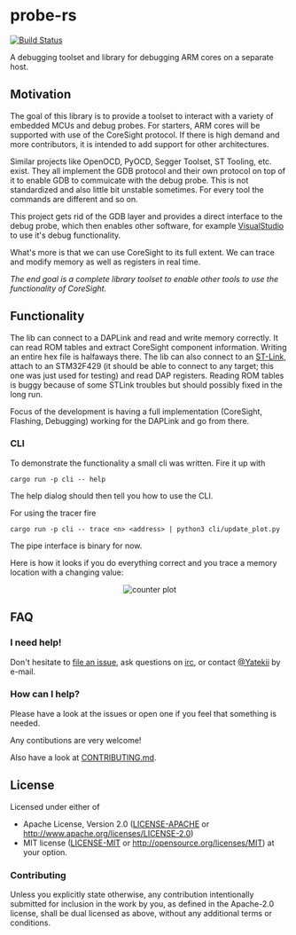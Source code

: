 # probe-rs
<!-- [![crates.io](http://meritbadge.herokuapp.com/probe-rs)](https://crates.io/crates/probe-rs)

[![documentation](https://docs.rs/probe-rs/badge.svg)](https://docs.rs/probe-rs) -->

[![Build Status](https://www.travis-ci.com/Yatekii/probe-rs.svg)](https://www.travis-ci.com/Yatekii/probe-rs)

A debugging toolset and library for debugging ARM cores on a separate host.

## Motivation

The goal of this library is to provide a toolset to interact with a variety of embedded MCUs and debug probes.
For starters, ARM cores will be supported with use of the CoreSight protocol.
If there is high demand and more contributors, it is intended to add support for other architectures.

Similar projects like OpenOCD, PyOCD, Segger Toolset, ST Tooling, etc. exist.
They all implement the GDB protocol and their own protocol on top of it to enable GDB to commuicate with the debug probe.
This is not standardized and also little bit unstable sometimes. For every tool the commands are different and so on.

This project gets rid of the GDB layer and provides a direct interface to the debug probe,
which then enables other software, for example [VisualStudio](https://code.visualstudio.com/blogs/2018/08/07/debug-adapter-protocol-website) to use it's debug functionality.

What's more is that we can use CoreSight to its full extent. We can trace and modify memory as well as registers in real time.

*The end goal is a complete library toolset to enable other tools to use the functionality of CoreSight.*

## Functionality

The lib can connect to a DAPLink and read and write memory correctly.
It can read ROM tables and extract CoreSight component information.
Writing an entire hex file is halfaways there.
The lib can also connect to an [ST-Link](https://www.st.com/en/development-tools/st-link-v2.html), attach to an STM32F429 (it should be able to connect to any target; this one was just used for testing) and read DAP registers. Reading ROM tables is buggy because of some STLink troubles but should possibly fixed in the long run.

Focus of the development is having a full implementation (CoreSight, Flashing, Debugging) working for the DAPLink and go from there.

### CLI

To demonstrate the functionality a small cli was written.
Fire it up with

```
cargo run -p cli -- help
```

The help dialog should then tell you how to use the CLI.

For using the tracer fire

```
cargo run -p cli -- trace <n> <address> | python3 cli/update_plot.py
```

The pipe interface is binary for now.

Here is how it looks if you do everything correct and you trace a memory location with a changing value:

<p align="center">
    <img src="https://github.com/Yatekii/probe-rs/blob/master/doc/img/counter.png" alt="counter plot">
</p>

## FAQ

### I need help!

Don't hesitate to [file an issue](https://github.com/Yatekii/probe-rs/issues/new), ask questions on [irc](irc://irc.mozilla.com#rust-embedded), or contact [@Yatekii](https://github.com/Yatekii) by e-mail.

### How can I help?

Please have a look at the issues or open one if you feel that something is needed.

Any contibutions are very welcome!

Also have a look at [CONTRIBUTING.md](https://github.com/Yatekii/probe-rs/blob/master/CONTRIBUTING.md).

## License

Licensed under either of

 * Apache License, Version 2.0 ([LICENSE-APACHE](LICENSE-APACHE) or
   http://www.apache.org/licenses/LICENSE-2.0)
 * MIT license ([LICENSE-MIT](LICENSE-MIT) or
   http://opensource.org/licenses/MIT) at your option.

### Contributing

Unless you explicitly state otherwise, any contribution intentionally submitted
for inclusion in the work by you, as defined in the Apache-2.0 license, shall
be dual licensed as above, without any additional terms or conditions.